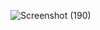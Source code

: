 ![Screenshot (190)](https://github.com/Akil-GH/meme-generator/assets/139623503/739e9e43-cb00-4c51-8346-cf8594744aae)
